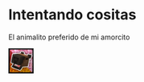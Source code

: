 # Intentando cositas

El animalito preferido de mi amorcito

<img src="https://github.com/7URKO0/MyProfile/blob/main/638119923580221188.png" alt="Carpyncho" width="50" />
